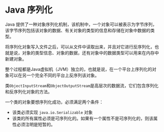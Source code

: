# Java 序列化

Java 提供了一种对象序列化机制，该机制中，一个对象可以被表示为字节序列，该字节序列包括该对象的数据、有关对象的类型的信息和存储在对象中数据的类型。

将序列化对象写入文件之后，可以从文件中读取出来，并且对它进行反序列化，也就是说，对象的类型信息、对象的数据，还有对象中的数据类型可以用来在内存中新建对象。

整个过程都是Java虚拟机（JVM）独立的，也就是说，在一个平台上序列化的对象可以在另一个完全不同的平台上反序列该对象。

类`ObjectInputStream`和`ObjectOutputStream`是高层次的数据流，它们包含序列化和反序列化对象的方法。

一个类的对象要想序列化成功，必须满足两个条件：

- 该类必须实现 `java.io.Serializable` 对象
- 该类的所有属性必须是可序列化的。如果有一个属性不是可序列化的，则该属性必须注明是短暂的。